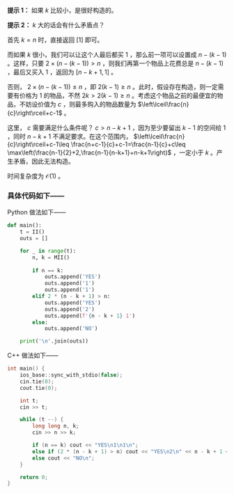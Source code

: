 **提示 1：** 如果 $k$ 比较小，是很好构造的。

**提示 2：** $k$ 大的话会有什么矛盾点？

首先 $k=n$ 时，直接返回 $[1]$ 即可。

而如果 $k$ 很小，我们可以让这个人最后都买 $1$ ，那么前一项可以设置成 $n-(k-1)$ 。这样，只要 $2\times(n-(k-1))\gt n$ ，则我们再第一个物品上花费总是 $n-(k-1)$ ，最后又买入 $1$ ，返回为 $[n-k+1,1]$ 。

否则， $2\times(n-(k-1))\leq n$ ，即 $2(k-1)\geq n$ 。此时，假设存在构造，则一定需要有价格为 $1$ 的物品，不然 $2k\gt 2(k-1)\geq n$ 。考虑这个物品之前的最便宜的物品，不妨设价值为 $c$ ，则最多购入的物品数量为 $\left\lceil\frac{n}{c}\right\rceil+c-1$ 。

这里， $c$ 需要满足什么条件呢？ $c\gt n-k+1$ ，因为至少要留出 $k-1$ 的空间给 $1$ ，同时 $n-k+1$ 不满足要求。在这个范围内， $\left\lceil\frac{n}{c}\right\rceil+c-1\leq \frac{n+c-1}{c}+c-1=\frac{n-1}{c}+c\leq \max\left(\frac{n-1}{2}+2,\frac{n-1}{n-k+1}+n-k+1\right)$ ，一定小于 $k$ 。产生矛盾，因此无法构造。

时间复杂度为 $\mathcal{O}(1)$ 。

### 具体代码如下——

Python 做法如下——

```Python []
def main():
    t = II()
    outs = []

    for _ in range(t):
        n, k = MII()
        
        if n == k:
            outs.append('YES')
            outs.append('1')
            outs.append('1')
        elif 2 * (n - k + 1) > n:
            outs.append('YES')
            outs.append('2')
            outs.append(f'{n - k + 1} 1')
        else:
            outs.append('NO')

    print('\n'.join(outs))
```

C++ 做法如下——

```cpp []
int main() {
    ios_base::sync_with_stdio(false);
    cin.tie(0);
    cout.tie(0);

    int t;
    cin >> t;

    while (t --) {
        long long n, k;
        cin >> n >> k;

        if (n == k) cout << "YES\n1\n1\n";
        else if (2 * (n - k + 1) > n) cout << "YES\n2\n" << n - k + 1 << " 1\n";
        else cout << "NO\n";
    }

    return 0;
}
```
